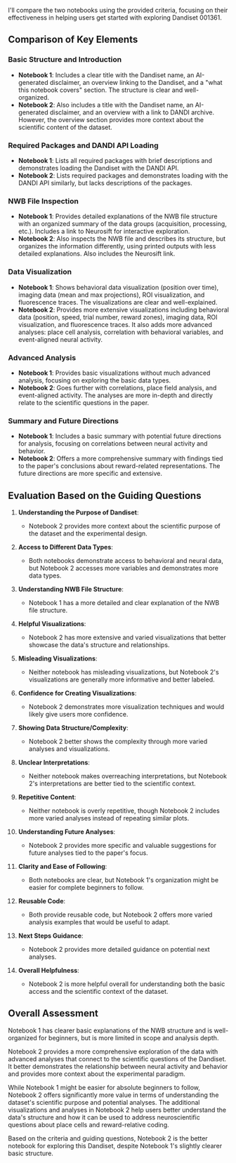 I'll compare the two notebooks using the provided criteria, focusing on their effectiveness in helping users get started with exploring Dandiset 001361.

## Comparison of Key Elements

### Basic Structure and Introduction
- **Notebook 1**: Includes a clear title with the Dandiset name, an AI-generated disclaimer, an overview linking to the Dandiset, and a "what this notebook covers" section. The structure is clear and well-organized.
- **Notebook 2**: Also includes a title with the Dandiset name, an AI-generated disclaimer, and an overview with a link to DANDI archive. However, the overview section provides more context about the scientific content of the dataset.

### Required Packages and DANDI API Loading
- **Notebook 1**: Lists all required packages with brief descriptions and demonstrates loading the Dandiset with the DANDI API.
- **Notebook 2**: Lists required packages and demonstrates loading with the DANDI API similarly, but lacks descriptions of the packages.

### NWB File Inspection
- **Notebook 1**: Provides detailed explanations of the NWB file structure with an organized summary of the data groups (acquisition, processing, etc.). Includes a link to Neurosift for interactive exploration.
- **Notebook 2**: Also inspects the NWB file and describes its structure, but organizes the information differently, using printed outputs with less detailed explanations. Also includes the Neurosift link.

### Data Visualization
- **Notebook 1**: Shows behavioral data visualization (position over time), imaging data (mean and max projections), ROI visualization, and fluorescence traces. The visualizations are clear and well-explained.
- **Notebook 2**: Provides more extensive visualizations including behavioral data (position, speed, trial number, reward zones), imaging data, ROI visualization, and fluorescence traces. It also adds more advanced analyses: place cell analysis, correlation with behavioral variables, and event-aligned neural activity.

### Advanced Analysis
- **Notebook 1**: Provides basic visualizations without much advanced analysis, focusing on exploring the basic data types.
- **Notebook 2**: Goes further with correlations, place field analysis, and event-aligned activity. The analyses are more in-depth and directly relate to the scientific questions in the paper.

### Summary and Future Directions
- **Notebook 1**: Includes a basic summary with potential future directions for analysis, focusing on correlations between neural activity and behavior.
- **Notebook 2**: Offers a more comprehensive summary with findings tied to the paper's conclusions about reward-related representations. The future directions are more specific and extensive.

## Evaluation Based on the Guiding Questions

1. **Understanding the Purpose of Dandiset**:
   - Notebook 2 provides more context about the scientific purpose of the dataset and the experimental design.

2. **Access to Different Data Types**:
   - Both notebooks demonstrate access to behavioral and neural data, but Notebook 2 accesses more variables and demonstrates more data types.

3. **Understanding NWB File Structure**:
   - Notebook 1 has a more detailed and clear explanation of the NWB file structure.

4. **Helpful Visualizations**:
   - Notebook 2 has more extensive and varied visualizations that better showcase the data's structure and relationships.

5. **Misleading Visualizations**:
   - Neither notebook has misleading visualizations, but Notebook 2's visualizations are generally more informative and better labeled.

6. **Confidence for Creating Visualizations**:
   - Notebook 2 demonstrates more visualization techniques and would likely give users more confidence.

7. **Showing Data Structure/Complexity**:
   - Notebook 2 better shows the complexity through more varied analyses and visualizations.

8. **Unclear Interpretations**:
   - Neither notebook makes overreaching interpretations, but Notebook 2's interpretations are better tied to the scientific context.

9. **Repetitive Content**:
   - Neither notebook is overly repetitive, though Notebook 2 includes more varied analyses instead of repeating similar plots.

10. **Understanding Future Analyses**:
    - Notebook 2 provides more specific and valuable suggestions for future analyses tied to the paper's focus.

11. **Clarity and Ease of Following**:
    - Both notebooks are clear, but Notebook 1's organization might be easier for complete beginners to follow.

12. **Reusable Code**:
    - Both provide reusable code, but Notebook 2 offers more varied analysis examples that would be useful to adapt.

13. **Next Steps Guidance**:
    - Notebook 2 provides more detailed guidance on potential next analyses.

14. **Overall Helpfulness**:
    - Notebook 2 is more helpful overall for understanding both the basic access and the scientific context of the dataset.

## Overall Assessment

Notebook 1 has clearer basic explanations of the NWB structure and is well-organized for beginners, but is more limited in scope and analysis depth.

Notebook 2 provides a more comprehensive exploration of the data with advanced analyses that connect to the scientific questions of the Dandiset. It better demonstrates the relationship between neural activity and behavior and provides more context about the experimental paradigm.

While Notebook 1 might be easier for absolute beginners to follow, Notebook 2 offers significantly more value in terms of understanding the dataset's scientific purpose and potential analyses. The additional visualizations and analyses in Notebook 2 help users better understand the data's structure and how it can be used to address neuroscientific questions about place cells and reward-relative coding.

Based on the criteria and guiding questions, Notebook 2 is the better notebook for exploring this Dandiset, despite Notebook 1's slightly clearer basic structure.